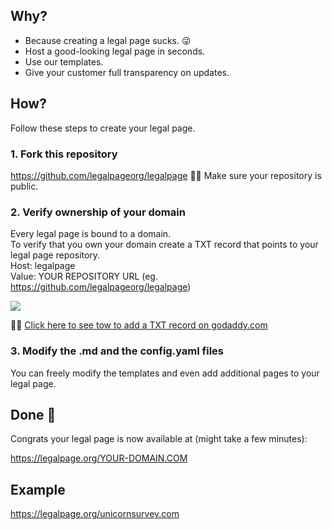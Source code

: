 ## Why?

* Because creating a legal page sucks. 😜
* Host a good-looking legal page in seconds.
* Use our templates.
* Give your customer full transparency on updates.

## How?
Follow these steps to create your legal page.

### 1. Fork this repository
https://github.com/legalpageorg/legalpage
💁‍♀️ Make sure your repository is public. 

### 2. Verify ownership of your domain
Every legal page is bound to a domain.   
To verify that you own your domain create a TXT record that points to your legal page repository.   
Host: legalpage   
Value: YOUR REPOSITORY URL (eg. https://github.com/legalpageorg/legalpage)

![](https://static.legalpage.org/images/dnsrecord.png)



💁‍♀️ [Click here to see tow to add a TXT record on godaddy.com](https://www.google.com/search?q=godaddy+add+txt+record)


### 3. Modify the .md and the config.yaml files
You can freely modify the templates and even add additional pages to your legal page.

## Done 🎉

Congrats your legal page is now available at (might take a few minutes): 

https://legalpage.org/YOUR-DOMAIN.COM

## Example

https://legalpage.org/unicornsurvey.com



